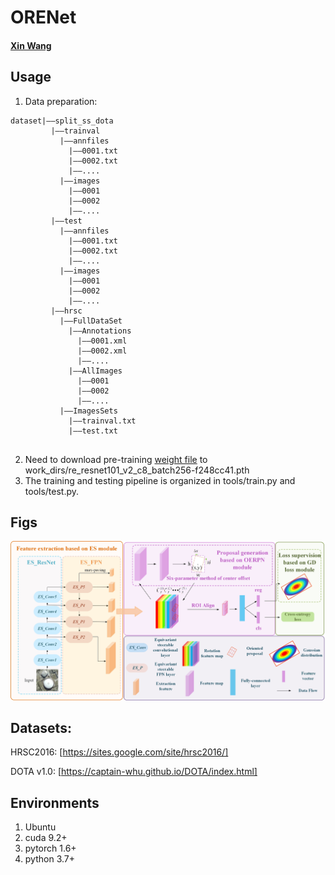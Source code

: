 # ORENet


#### [Xin Wang](https://github.com/WangXin81)




## Usage
1. Data preparation:

```
dataset|——split_ss_dota
         |——trainval
           |——annfiles
             |——0001.txt
             |——0002.txt
             |——....
           |——images
             |——0001
             |——0002
             |——....
         |——test
           |——annfiles
             |——0001.txt
             |——0002.txt
             |——....
           |——images 
             |——0001
             |——0002
             |——....
         |——hrsc
           |——FullDataSet
             |——Annotations
               |——0001.xml
               |——0002.xml
               |——....
             |——AllImages
               |——0001
               |——0002
               |——....
           |——ImagesSets
             |——trainval.txt
             |——test.txt
         
```

2. Need to download pre-training [weight file](https://drive.google.com/uc?id=1GmJzzHRgp5SvmGa6uj6n4GpCuYRT5RE9&export=download) to work_dirs/re_resnet101_v2_c8_batch256-f248cc41.pth
3. The training and testing pipeline is organized in tools/train.py and tools/test.py.



## Figs
![image](https://github.com/WangXin81/ORENet2.0/blob/main/fig3.jpg)


## Datasets:

HRSC2016: 
[https://sites.google.com/site/hrsc2016/]


DOTA v1.0: 
[https://captain-whu.github.io/DOTA/index.html]



## Environments

1. Ubuntu 
2. cuda 9.2+
3. pytorch 1.6+
4. python 3.7+

